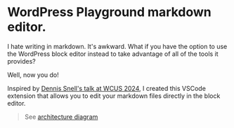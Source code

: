 # WordPress Playground markdown editor.

I hate writing in markdown. It's awkward. What if you have the option to use the WordPress block editor instead to take advantage of all of the tools it provides?

Well, now you do!

Inspired by [Dennis Snell's talk at WCUS 2024](https://www.youtube.com/live/Os6TC6-drsM?feature=shared&t=11310), I created this VSCode extension that allows you to edit your markdown files directly in the block editor.

> See [architecture diagram](https://excalidraw.com/#json=MDFjyFT62pfXXBoC-050c,Coltk8U-WZS8AGr-KDPU7A)
